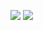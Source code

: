 ![](https://github-readme-stats.vercel.app/api?username=miZyind&show_icons=true&theme=ayu-mirage&hide_title=true)
![](https://github-readme-stats.vercel.app/api/top-langs/?username=miZyind&layout=compact&theme=ayu-mirage)
